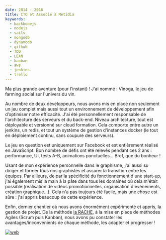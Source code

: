 ```yaml
---
date: 2014 - 2016
title: CTO et Associé à Metidia
keywords:
  - backbonejs
  - nodejs
  - sails
  - mongodb
  - dynamodb
  - github
  - TDD
  - LEAN
  - kanban
  - aws
  - jenkins
  - trello
---
```


Ma plus grande aventure (pour l'instant) ! J'ai nommé : Vinoga, le jeu de farming social sur l'univers du vin.

Au nombre de deux développeurs, nous avons mis en place non seulement un jeu complet mais aussi tout un environnement de développement afin d’optimiser notre efficacité. J'ai été personnellement responsable de l'architecture des serveurs et du back-end. Niveau architecture, tout est déployable et versionné sur cloud formation. Cela comporte entre autre un jenkins, un redis, et tout un système de gestion d'instances docker (le tout en déploiement continu, sans coupure des serveurs).

Le jeu en question est uniquement sur Facebook et est entièrement réalisé en JavaScript. Bon nombre de défis ont été relevés pendant ces 2 ans : performance, UI, tests A-B, animations ponctuelles… Bref, que du bonheur !

Usant de mon expérience personnelle dans le graphisme, j'ai aussi su diriger et former tous nos graphistes et assurer la transition entre les équipes. Par ailleurs, de par la spécificité du fonctionnement d'une start-up, j'ai également mis la main à la pâte dans tous les domaines où cela m'était possible (réalisation de vidéos promotionnelles, organisation d'événements, création graphique…). Cela n'a pas toujours été facile, mais une chose est sûre : j'ai appris beaucoup de cette expérience.

Enfin, dernier chantier où nous avons énormément expérimenté et appris, la gestion de projet. De la méthode [la RACHE](http://www.la-rache.com/), à la mise en place de méthodes Agiles (Scrum puis Kanban), nous avons pu constater les avantages/inconvénients de chaque méthode, les adapter et progresser !

[![web](web-badge.svg)](http://vinoga.com/)